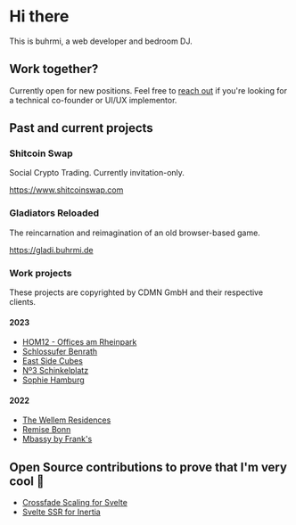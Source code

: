 # Hi there

This is buhrmi, a web developer and bedroom DJ. 

## Work together?

Currently open for new positions. Feel free to [reach out](mailto:buhrmi@gmail.com) if you're looking for a technical co-founder or UI/UX implementor.

## Past and current projects

### Shitcoin Swap

Social Crypto Trading. Currently invitation-only.

https://www.shitcoinswap.com

### Gladiators Reloaded

The reincarnation and reimagination of an old browser-based game.

https://gladi.buhrmi.de

### Work projects

These projects are copyrighted by CDMN GmbH and their respective clients.

#### 2023

- [HOM12 - Offices am Rheinpark](https://www.hom12.de)
- [Schlossufer Benrath](https://www.schlossufer-benrath.de)
- [East Side Cubes](https://www.east-side-cubes.de)
- [Nº3 Schinkelplatz](https://no3-schinkelplatz.cdmn.de/en)
- [Sophie Hamburg](https://sophie.hamburg)

#### 2022

- [The Wellem Residences](https://www.thewellemresidences.com)
- [Remise Bonn](https://www.remise-bonn.de)
- [Mbassy by Frank's](https://www.mbassybyfranks.com)

## Open Source contributions to prove that I'm very cool 🫠

- [Crossfade Scaling for Svelte](https://github.com/sveltejs/svelte/pull/3175)
- [Svelte SSR for Inertia](https://github.com/inertiajs/inertia/pull/1349)

